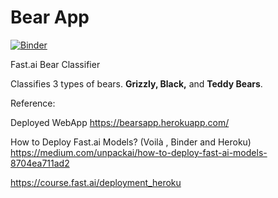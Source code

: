 # Bear App
[![Binder](https://mybinder.org/badge_logo.svg)](https://mybinder.org/v2/gh/Aravinda89/bear_app/HEAD?urlpath=%2Fvoila%2Frender%2FBear_App.ipynb)
 
Fast.ai Bear Classifier

Classifies 3 types of bears.
**Grizzly, Black,** and **Teddy Bears**.

Reference:

Deployed WebApp
https://bearsapp.herokuapp.com/

How to Deploy Fast.ai Models? (Voilà , Binder and Heroku)
https://medium.com/unpackai/how-to-deploy-fast-ai-models-8704ea711ad2

https://course.fast.ai/deployment_heroku
